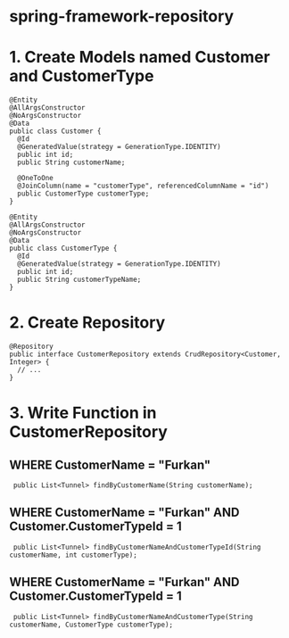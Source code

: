 # spring-framework-repository

# 1. Create Models named Customer and CustomerType
  
    @Entity
    @AllArgsConstructor
    @NoArgsConstructor
    @Data
    public class Customer {
      @Id
      @GeneratedValue(strategy = GenerationType.IDENTITY)
      public int id;
      public String customerName;

      @OneToOne
      @JoinColumn(name = "customerType", referencedColumnName = "id")
      public CustomerType customerType;
    }
  
    @Entity
    @AllArgsConstructor
    @NoArgsConstructor
    @Data
    public class CustomerType {
      @Id
      @GeneratedValue(strategy = GenerationType.IDENTITY)
      public int id;
      public String customerTypeName;
    }

# 2. Create Repository

    @Repository
    public interface CustomerRepository extends CrudRepository<Customer, Integer> {
      // ...
    }
  
# 3. Write Function in CustomerRepository

  ## WHERE CustomerName = "Furkan"
     public List<Tunnel> findByCustomerName(String customerName);
     
  ## WHERE CustomerName = "Furkan" AND Customer.CustomerTypeId = 1
     public List<Tunnel> findByCustomerNameAndCustomerTypeId(String customerName, int customerType);
     
  ## WHERE CustomerName = "Furkan" AND Customer.CustomerTypeId = 1
     public List<Tunnel> findByCustomerNameAndCustomerType(String customerName, CustomerType customerType);
